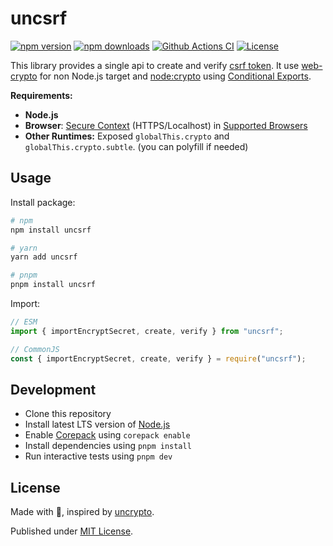 # uncsrf

[![npm version][npm-version-src]][npm-version-href]
[![npm downloads][npm-downloads-src]][npm-downloads-href]
[![Github Actions CI][github-actions-ci-src]][github-actions-ci-href]
[![License][license-src]][license-href]

This library provides a single api to create and verify [csrf token](https://cheatsheetseries.owasp.org/cheatsheets/Cross-Site_Request_Forgery_Prevention_Cheat_Sheet.html). It use [web-crypto](https://developer.mozilla.org/en-US/docs/Web/API/Web_Crypto_API) for non Node.js target and [node:crypto](https://nodejs.org/api/crypto.html#crypto) using [Conditional Exports](https://nodejs.org/api/packages.html#conditional-exports).

**Requirements:**

- **Node.js**
- **Browser**: [Secure Context](https://developer.mozilla.org/en-US/docs/Web/Security/Secure_Contexts) (HTTPS/Localhost) in [Supported Browsers](https://developer.mozilla.org/en-US/docs/Web/API/SubtleCrypto#browser_compatibility)
- **Other Runtimes:** Exposed `globalThis.crypto` and `globalThis.crypto.subtle`. (you can polyfill if needed)

## Usage

Install package:

```sh
# npm
npm install uncsrf

# yarn
yarn add uncsrf

# pnpm
pnpm install uncsrf
```

Import:

```js
// ESM
import { importEncryptSecret, create, verify } from "uncsrf";

// CommonJS
const { importEncryptSecret, create, verify } = require("uncsrf");
```

## Development

- Clone this repository
- Install latest LTS version of [Node.js](https://nodejs.org/en/)
- Enable [Corepack](https://github.com/nodejs/corepack) using `corepack enable`
- Install dependencies using `pnpm install`
- Run interactive tests using `pnpm dev`

## License

Made with 💛, inspired by [uncrypto](https://github.com/unjs/uncrypto).

Published under [MIT License](./LICENSE).

<!-- Badges -->

[npm-version-src]: https://img.shields.io/npm/v/uncsrf?style=flat-square
[npm-version-href]: https://npmjs.com/package/uncsrf
[npm-downloads-src]: https://img.shields.io/npm/dt/uncsrf.svg?style=flat-square
[npm-downloads-href]: https://npmjs.com/package/uncsrf
[github-actions-ci-src]: https://img.shields.io/github/actions/workflow/status/morgbn/uncsrf/ci.yml?style=flat-square
[github-actions-ci-href]: https://github.com/morgbn/uncsrf/actions
[license-src]: https://img.shields.io/npm/l/uncsrf.svg?style=flat-square
[license-href]: https://npmjs.com/package/uncsrf
